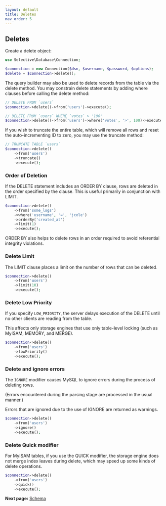 ```yaml
---
layout: default
title: Deletes
nav_order: 5
---
```



## Deletes

Create a delete object:

```php
use Selective\Database\Connection;

$connection = new Connection($dsn, $username, $password, $options);
$delete = $connection->delete();
```

The query builder may also be used to delete records from the
table via the delete method. You may constrain delete
statements by adding where clauses before calling the delete method:


```php
// DELETE FROM `users`
$connection->delete()->from('users')->execute();

// DELETE FROM `users` WHERE `votes` > '100'
$connection->delete()->from('users')->where('votes', '>', 100)->execute();
```

If you wish to truncate the entire table, which will remove
all rows and reset the auto-incrementing ID to zero,
you may use the truncate method:

```php
// TRUNCATE TABLE `users`
$connection->delete()
    ->from('users')
    ->truncate()
    ->execute();
```

### Order of Deletion

If the DELETE statement includes an ORDER BY clause, rows are deleted in the
order specified by the clause. This is useful primarily in conjunction with LIMIT.

```php
$connection->delete()
    ->from('some_logs')
    ->where('username', '=', 'jcole')
    ->orderBy('created_at')
    ->limit(1)
    ->execute();
```

ORDER BY also helps to delete rows in an order required to avoid referential integrity violations.

### Delete Limit

The LIMIT clause places a limit on the number of rows that can be deleted.

```php
$connection->delete()
    ->from('users')
    ->limit(10)
    ->execute();
```

### Delete Low Priority

If you specify `LOW_PRIORITY`, the server delays execution of the
DELETE until no other clients are reading from the table.

This affects only storage engines that use only table-level
locking (such as MyISAM, MEMORY, and MERGE).

```php
$connection->delete()
    ->from('users')
    ->lowPriority()
    ->execute();
```

### Delete and ignore errors

The `IGNORE` modifier causes MySQL to ignore errors during the process of deleting rows.

(Errors encountered during the parsing stage are processed in the usual manner.)

Errors that are ignored due to the use of IGNORE are returned as warnings.

```php
$connection->delete()
    ->from('users')
    ->ignore()
    ->execute();
```

### Delete Quick modifier

For MyISAM tables, if you use the QUICK modifier, the storage engine
does not merge index leaves during delete, which may speed up some kinds of delete operations.

```php
$connection->delete()
    ->from('users')
    ->quick()
    ->execute();
```

**Next page:** [Schema](schema.md)
